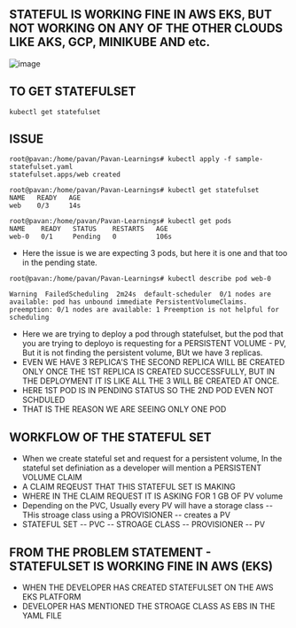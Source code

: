 ## STATEFUL IS WORKING FINE IN AWS EKS, BUT NOT WORKING ON ANY OF THE OTHER CLOUDS LIKE AKS, GCP, MINIKUBE AND etc.

![image](https://github.com/pavankumar0077/kubernetes-troubleshooting-zero-to-hero/assets/40380941/0fb98d1b-1560-4649-88ac-1d823fa49388)

## TO GET STATEFULSET
``` kubectl get statefulset ```

## ISSUE
```
root@pavan:/home/pavan/Pavan-Learnings# kubectl apply -f sample-statefulset.yaml
statefulset.apps/web created

root@pavan:/home/pavan/Pavan-Learnings# kubectl get statefulset
NAME   READY   AGE
web    0/3     14s

root@pavan:/home/pavan/Pavan-Learnings# kubectl get pods
NAME    READY   STATUS    RESTARTS   AGE
web-0   0/1     Pending   0          106s

```
- Here the issue is we are expecting 3 pods, but here it is one and that too in the pending state.

```
root@pavan:/home/pavan/Pavan-Learnings# kubectl describe pod web-0

Warning  FailedScheduling  2m24s  default-scheduler  0/1 nodes are available: pod has unbound immediate PersistentVolumeClaims. preemption: 0/1 nodes are available: 1 Preemption is not helpful for scheduling
```
- Here we are trying to deploy a pod through statefulset, but the pod that you are trying to deployo is requesting for a PERSISTENT VOLUME - PV, But it is not finding the persistent volume, BUt we  have 3 replicas.
- EVEN WE HAVE 3 REPLICA'S THE SECOND REPLICA WILL BE CREATED ONLY ONCE THE 1ST REPLICA IS CREATED SUCCESSFULLY, BUT IN THE DEPLOYMENT IT IS LIKE ALL THE 3 WILL BE CREATED AT ONCE.
- HERE 1ST POD IS IN PENDING STATUS SO THE 2ND POD EVEN NOT SCHDULED
- THAT IS THE REASON WE ARE SEEING ONLY ONE POD

## WORKFLOW OF THE STATEFUL SET
- When we create stateful set and request for a persistent volume, In the stateful set definiation as a developer will mention a PERSISTENT VOLUME CLAIM
- A CLAIM REQEUST THAT THIS STATEFUL SET IS MAKING
- WHERE IN THE CLAIM REQUEST IT IS ASKING FOR 1 GB OF PV volume
- Depending on the PVC, Usually every PV will have a storage class -- THis stroage class using a PROVISIONER -- creates a PV 
- STATEFUL SET -- PVC -- STROAGE CLASS -- PROVISIONER -- PV

## FROM THE PROBLEM STATEMENT - STATEFULSET IS WORKING FINE IN AWS (EKS)
- WHEN THE DEVELOPER HAS CREATED STATEFULSET ON THE AWS EKS PLATFORM
- DEVELOPER HAS MENTIONED THE STROAGE CLASS AS EBS IN THE YAML FILE
```

```

